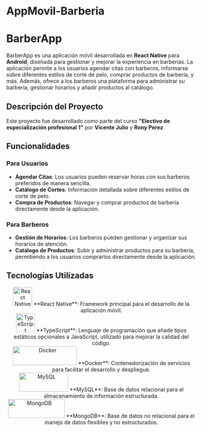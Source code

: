 # AppMovil-Barberia

# BarberApp

BarberApp es una aplicación móvil desarrollada en **React Native** para **Android**, diseñada para gestionar y mejorar la experiencia en barberías. La aplicación permite a los usuarios agendar citas con barberos, informarse sobre diferentes estilos de corte de pelo, comprar productos de barbería, y más. Además, ofrece a los barberos una plataforma para administrar su barbería, gestionar horarios y añadir productos al catálogo.

## Descripción del Proyecto

Este proyecto fue desarrollado como parte del curso **"Electivo de especialización profesional 1"** por **Vicente Julio** y **Rony Perez**.

## Funcionalidades

### Para Usuarios
- **Agendar Citas**: Los usuarios pueden reservar horas con sus barberos preferidos de manera sencilla.
- **Catálogo de Cortes**: Información detallada sobre diferentes estilos de corte de pelo.
- **Compra de Productos**: Navegar y comprar productos de barbería directamente desde la aplicación.

### Para Barberos
- **Gestión de Horarios**: Los barberos pueden gestionar y organizar sus horarios de atención.
- **Catálogo de Productos**: Subir y administrar productos para su barbería, permitiendo a los usuarios comprarlos directamente desde la aplicación.

## Tecnologías Utilizadas

<div align="center">
  <img src="https://upload.wikimedia.org/wikipedia/commons/a/a7/React-icon.svg" alt="React Native" width="50" height="50">
  <span>**React Native**: Framework principal para el desarrollo de la aplicación móvil.</span>
</div>

<div align="center">
  <img src="https://upload.wikimedia.org/wikipedia/commons/4/4c/Typescript_logo_2020.svg" alt="TypeScript" width="50" height="50">
  <span>**TypeScript**: Lenguaje de programación que añade tipos estáticos opcionales a JavaScript, utilizado para mejorar la calidad del código.</span>
</div>

<div align="center">
  <img src="https://upload.wikimedia.org/wikipedia/commons/thumb/4/4e/Docker_%28container_engine%29_logo.svg/1280px-Docker_%28container_engine%29_logo.svg.png" alt="Docker" width="170" height="50">
  <span>**Docker**: Contenedorización de servicios para facilitar el desarrollo y despliegue.</span>
</div>

<div align="center">
  <img src="https://upload.wikimedia.org/wikipedia/fr/thumb/6/62/MySQL.svg/1280px-MySQL.svg.png" alt="MySQL" width="130" height="50">
  <span>**MySQL**: Base de datos relacional para el almacenamiento de información estructurada.</span>
</div>

<div align="center">
  <img src="https://upload.wikimedia.org/wikipedia/commons/thumb/9/93/MongoDB_Logo.svg/2560px-MongoDB_Logo.svg.png" alt="MongoDB" width="150" height="50">
  <span>**MongoDB**: Base de datos no relacional para el manejo de datos flexibles y no estructurados.</span>
</div>




